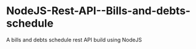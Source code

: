 # NodeJS-Rest-API--Bills-and-debts-schedule
 A bills and debts schedule rest API build using NodeJS
